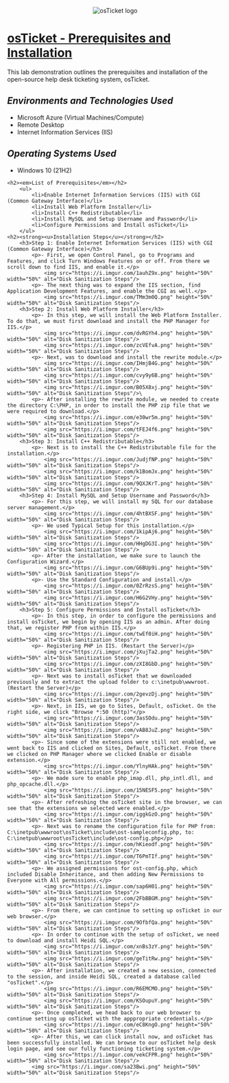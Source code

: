<p align="center">
<img src="https://i.imgur.com/Clzj7Xs.png" alt="osTicket logo"/>
</p>
<h1><u>osTicket - Prerequisites and Installation</u></h1>
    <p>This lab demonstration outlines the prerequisites and installation of the open-source help desk ticketing system, osTicket.</p>
    <h2><em>Environments and Technologies Used</em></h2>
        <ul>
            <li>Microsoft Azure (Virtual Machines/Compute)</li>
            <li>Remote Desktop</li>
            <li>Internet Information Services (IIS)</li>
        </ul>
    <h2><em>Operating Systems Used</em></h2>
        <ul>
            <li>Windows 10 (21H2)</li>
        </ul>
    
    <h2><em>List of Prerequisites</em></h2>
        <ul>
            <li>Enable Internet Information Services (IIS) with CGI (Common Gateway Interface)</li>
            <li>Install Web Platform Installer</li>
            <li>Install C++ Redistributable</li>
            <li>Install MySQL and Setup Username and Password</li>
            <li>Configure Permissions and Install osTicket</li>
        </ul>
    <h2><strong><u>Installation Steps</u></strong></h2>
        <h3>Step 1: Enable Internet Information Services (IIS) with CGI (Common Gateway Interface)</h3>
            <p>- First, we open Control Panel, go to Programs and Features, and click Turn Windows Features on or off. From there we scroll down to find IIS, and enable it.</p>
                <img src="https://i.imgur.com/1auhZ9x.png" height="50%" width="50%" alt="Disk Sanitization Steps"/>
            <p>- The next thing was to expand the IIS section, find Application Development Features, and enable the CGI as well.</p>
                <img src="https://i.imgur.com/TMm3m0Q.png" height="50%" width="50%" alt="Disk Sanitization Steps"/>
        <h3>Step 2: Install Web Platform Installer</h3>
            <p>- In this step, we will install the Web Platform Installer. To do that, we must first download and install the PHP Manager for IIS.</p>
                <img src="https://i.imgur.com/dvRGYh4.png" height="50%" width="50%" alt="Disk Sanitization Steps"/>
                <img src="https://i.imgur.com/zcVEfvA.png" height="50%" width="50%" alt="Disk Sanitization Steps"/>
            <p>- Next, was to download and install the rewrite module.</p>
                <img src="https://i.imgur.com/IHmjB4G.png" height="50%" width="50%" alt="Disk Sanitization Steps"/>
                <img src="https://i.imgur.com/cvy9y6B.png" height="50%" width="50%" alt="Disk Sanitization Steps"/>
                <img src="https://i.imgur.com/B05X8xj.png" height="50%" width="50%" alt="Disk Sanitization Steps"/>\
            <p>- After installing the rewrite module, we needed to create the directory C:\PHP, in order to install the PHP zip file that we were required to download.</p>
                <img src="https://i.imgur.com/e30wr5m.png" height="50%" width="50%" alt="Disk Sanitization Steps"/>
                <img src="https://i.imgur.com/tFEJ4f6.png" height="50%" width="50%" alt="Disk Sanitization Steps"/>
        <h3>Step 3: Install C++ Redistributable</h3>
            <p>- Next is to install the C++ Redistributable file for the installation.</p>
                <img src="https://i.imgur.com/JudjfNP.png" height="50%" width="50%" alt="Disk Sanitization Steps"/>
                <img src="https://i.imgur.com/k1BomJx.png" height="50%" width="50%" alt="Disk Sanitization Steps"/>
                <img src="https://i.imgur.com/9QXJKrT.png" height="50%" width="50%" alt="Disk Sanitization Steps"/>
        <h3>Step 4: Install MySQL and Setup Username and Password</h3>
            <p>- For this step, we will install my SQL for our database server management.</p>
                <img src="https://i.imgur.com/4htBXSF.png" height="50%" width="50%" alt="Disk Sanitization Steps"/>
            <p>- We used Typical Setup for this installation.</p>
                <img src="https://i.imgur.com/1kipAj6.png" height="50%" width="50%" alt="Disk Sanitization Steps"/>
                <img src="https://i.imgur.com/HHgDG3I.png" height="50%" width="50%" alt="Disk Sanitization Steps"/>
            <p>- After the installation, we make sure to launch the Configuration Wizard.</p>
                <img src="https://i.imgur.com/G6BUp9i.png" height="50%" width="50%" alt="Disk Sanitization Steps"/>
            <p>- Use the Standard Configuration and install.</p>
                <img src="https://i.imgur.com/0ZrRzsS.png" height="50%" width="50%" alt="Disk Sanitization Steps"/>
                <img src="https://i.imgur.com/H6G2VHy.png" height="50%" width="50%" alt="Disk Sanitization Steps"/>
        <h3>Step 5: Configure Permissions and Install osTicket</h3>
            <p>- In this step, in order to configure the permissions and install osTicket, we begin by opening IIS as an admin. After doing that, we register PHP from within IIS.</p>
                <img src="https://i.imgur.com/twEf0iH.png" height="50%" width="50%" alt="Disk Sanitization Steps"/>
            <p>- Registering PHP in IIS. (Restart the Server)</p>
                <img src="https://i.imgur.com/jXujTa2.png" height="50%" width="50%" alt="Disk Sanitization Steps"/>
                <img src="https://i.imgur.com/zXI8GbD.png" height="50%" width="50%" alt="Disk Sanitization Steps"/>
            <p>- Next was to install osTicket that we downloaded previously and to extract the upload folder to c:\inetpub\wwwroot. (Restart the Server)</p>
                <img src="https://i.imgur.com/2gevzDj.png" height="50%" width="50%" alt="Disk Sanitization Steps"/>
            <p>- Next, in IIS, we go to Sites, Default, osTicket. On the right side, we click "Browse *:50 (http)"</p>
                <img src="https://i.imgur.com/3asSOdu.png" height="50%" width="50%" alt="Disk Sanitization Steps"/>
                <img src="https://i.imgur.com/vAB8JuZ.png" height="50%" width="50%" alt="Disk Sanitization Steps"/>
            <p>- Since some of the extensions were still not enabled, we went back to IIS and clicked on Sites, Default, osTicket. From there we clicked on PHP Manager where we clicked Enable or disable extension.</p>
                <img src="https://i.imgur.com/YlnyHAk.png" height="50%" width="50%" alt="Disk Sanitization Steps"/>
            <p>- We made sure to enable php_imap.dll, php_intl.dll, and php_opcache.dll.</p>
                <img src="https://i.imgur.com/15NESF5.png" height="50%" width="50%" alt="Disk Sanitization Steps"/>
            <p>- After refreshing the osTicket site in the browser, we can see that the extensions we selected were enabled.</p>
                <img src="https://i.imgur.com/iggkGzO.png" height="50%" width="50%" alt="Disk Sanitization Steps"/>
            <p>- Next was to rename the configuration file for PHP from: C:\inetpub\wwwroot\osTicket\include\ost-sampleconfig.php, to: C:\inetpub\wwwroot\osTicket\include\ost-config.php</p>
                <img src="https://i.imgur.com/hKieodf.png" height="50%" width="50%" alt="Disk Sanitization Steps"/>
                <img src="https://i.imgur.com/T6PmTIf.png" height="50%" width="50%" alt="Disk Sanitization Steps"/>
            <p>- We assigned permissions for ost-config.php, which included Disable Inheritance, and then adding New Permissions to Everyone with All permissions.</p>
                <img src="https://i.imgur.com/sap6H01.png" height="50%" width="50%" alt="Disk Sanitization Steps"/>
                <img src="https://i.imgur.com/2FbBBGM.png" height="50%" width="50%" alt="Disk Sanitization Steps"/>
            <p>- From there, we can continue to setting up osTicket in our web browser.</p>
                <img src="https://i.imgur.com/9OfbfQa.png" height="50%" width="50%" alt="Disk Sanitization Steps"/>
            <p>- In order to continue with the setup of osTicket, we need to download and install Heidi SQL.</p>
                <img src="https://i.imgur.com/xnBs3zY.png" height="50%" width="50%" alt="Disk Sanitization Steps"/>
                <img src="https://i.imgur.com/geTitRw.png" height="50%" width="50%" alt="Disk Sanitization Steps"/>
            <p>- After installation, we created a new session, connected to the session, and inside Heidi SQL, created a database called "osTicket".</p>
                <img src="https://i.imgur.com/R6EMCMO.png" height="50%" width="50%" alt="Disk Sanitization Steps"/>
                <img src="https://i.imgur.com/KSOupuY.png" height="50%" width="50%" alt="Disk Sanitization Steps"/>
            <p>- Once completed, we head back to our web browser to continue setting up osTicket with the apppropriate credentials.</p>
                <img src="https://i.imgur.com/eC8KngO.png" height="50%" width="50%" alt="Disk Sanitization Steps"/>
            <p>- After this, we can click install now, and osTicket has been successfully installed. We can browse to our osTicket help desk login page, and see our fully functioning ticketing system.</p>
                <img src="https://i.imgur.com/vekCFPR.png" height="50%" width="50%" alt="Disk Sanitization Steps"/>
            <img src="https://i.imgur.com/sa23Bwi.png" height="50%" width="50%" alt="Disk Sanitization Steps"/>    
